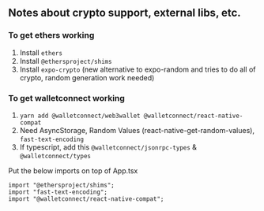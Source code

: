 ## Notes about crypto support, external libs, etc.

### To get ethers working

1. Install `ethers`
2. Install `@ethersproject/shims`
3. Install `expo-crypto` (new alternative to expo-random and tries to do all of crypto, random generation work needed)

### To get walletconnect working

1. `yarn add @walletconnect/web3wallet @walletconnect/react-native-compat`
2. Need AsyncStorage, Random Values (react-native-get-random-values), `fast-text-encoding`
3. If typescript, add this `@walletconnect/jsonrpc-types` & `@walletconnect/types`

Put the below imports on top of App.tsx

```
import "@ethersproject/shims";
import "fast-text-encoding";
import "@walletconnect/react-native-compat";
```
